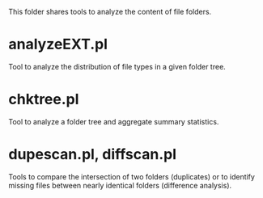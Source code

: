 This folder shares tools to analyze the content of file folders.

# analyzeEXT.pl

Tool to analyze the distribution of file types in a given folder tree.

# chktree.pl

Tool to analyze a folder tree and aggregate summary statistics.

# dupescan.pl, diffscan.pl

Tools to compare the intersection of two folders (duplicates) or to identify missing files between nearly identical folders (difference analysis).
